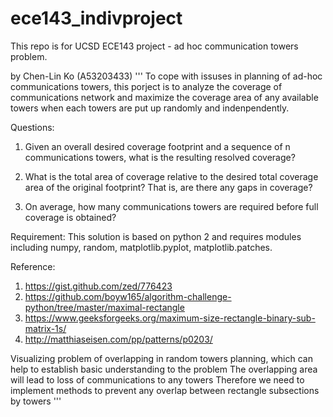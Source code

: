 # ece143_indivproject
This repo is for UCSD ECE143 project - ad hoc communication towers problem.

by Chen-Lin Ko (A53203433)
'''
To cope with issuses in planning of ad-hoc communications towers, this porject is to analyze the coverage of communications
network and maximize the coverage area of any available towers when each towers are put up randomly and indenpendently.

Questions:
1. Given an overall desired coverage footprint and a sequence of n communications towers, what is the resulting resolved coverage?

2. What is the total area of coverage relative to the desired total coverage area of the original footprint? That is, are there any gaps in coverage?

3. On average, how many communications towers are required before full coverage is obtained?



Requirement:
This solution is based on python 2 and requires modules including numpy, random, matplotlib.pyplot, matplotlib.patches. 


Reference:
1. https://gist.github.com/zed/776423
2. https://github.com/boyw165/algorithm-challenge-python/tree/master/maximal-rectangle
3. https://www.geeksforgeeks.org/maximum-size-rectangle-binary-sub-matrix-1s/
4. http://matthiaseisen.com/pp/patterns/p0203/


Visualizing problem of overlapping in random towers planning, which can help to establish basic understanding to the problem
The overlapping area will lead to loss of communications to any towers
Therefore we need to implement methods to prevent any overlap between rectangle subsections by towers
'''
